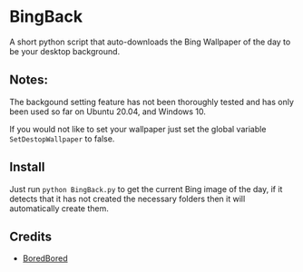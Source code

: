 # BingBack
A short python script that auto-downloads the Bing Wallpaper of the day to be your desktop background.

## Notes:
The backgound setting feature has not been thoroughly tested and has only been used so far on Ubuntu 20.04, and Windows 10.

If you would not like to set your wallpaper just set the global variable `SetDestopWallpaper` to false.

## Install
Just run `python BingBack.py` to get the current Bing image of the day, if it detects that it has not created the necessary folders then it will automatically create them.

## Credits
 - [BoredBored](https://github.com/BoredBored)
